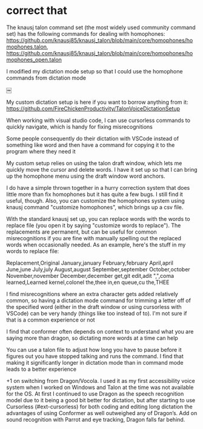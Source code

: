 # correct that

The knausj talon command set (the most widely used community command set) has the following commands for dealing with homophones: https://github.com/knausj85/knausj_talon/blob/main/core/homophones/homophones.talon, https://github.com/knausj85/knausj_talon/blob/main/core/homophones/homophones_open.talon

I modified my dictation mode setup so that I could use the homophone commands from dictation mode

￼

My custom dictation setup is here if you want to borrow anything from it: https://github.com/FireChickenProductivity/TalonVoiceDictationSetup

When working with visual studio code, I can use cursorless commands to quickly navigate, which is handy for fixing misrecognitions

Some people consequently do their dictation with VSCode instead of something like word and then have a command for copying it to the program where they need it

My custom setup relies on using the talon draft window, which lets me quickly move the cursor and delete words. I have it set up so that I can bring up the homophone menu using the draft window word anchors.

I do have a simple thrown together in a hurry correction system that does little more than fix homophones but it has quite a few bugs. I still find it useful, though. Also, you can customize the homophones system using knausj command "customize homophones", which brings up a csv file.

With the standard knausj set up, you can replace words with the words to replace file (you open it by saying "customize words to replace"). The replacements are permanent, but can be useful for common misrecognitions if you are fine with manually spelling out the replaced words when occasionally needed. As an example, here's the stuff in my words to replace file:

Replacement,Original
January,january
February,february
April,april
June,june
July,july
August,august
September,september
October,october
November,november
December,december
get,git
edit,adit
",",coma
learned,Learned
kernel,colonel
the,thee
in,en
queue,cu
the,THEE

I find misrecognitions where an extra character gets added relatively common, so having a dictation mode command for trimming a letter off of the specified word (either in the draft window or using cursorless with VSCode) can be very handy (things like too instead of to). I'm not sure if that is a common experience or not

I find that conformer often depends on context to understand what you are saying more than dragon, so dictating more words at a time can help

You can use a talon file to adjust how long you have to pause before it figures out you have stopped talking and runs the command. I find that making it significantly longer in dictation mode than in command mode leads to a better experience

+1 on switching from Dragon/Vocola. I used it as my first accessibility voice system when I worked on Windows and Talon at the time was not available for the OS. At first I continued to use Dragon as the speech recognition model due to it being a good bit better for dictation, but after starting to use Cursorless (#ext-cursorless) for both coding and editing long dictation the advantages of using Conformer as well outweighed any of Dragon’s. Add on sound recognition with Parrot and eye tracking, Dragon falls far behind.
